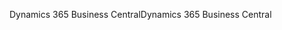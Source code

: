 <span data-ttu-id="55dd3-101">Dynamics 365 Business Central</span><span class="sxs-lookup"><span data-stu-id="55dd3-101">Dynamics 365 Business Central</span></span>
